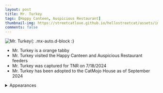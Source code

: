 ```yaml
---
layout: post
title: Mr. Turkey
tags: [Happy Canteen, Auspicious Restaurant]
thumbnail-img: https://streetcatlove.github.io/hellostreetcat/assets/img/mr_turkey.png
comments: false
---
```


![Mr. Turkey](https://streetcatlove.github.io/hellostreetcat/assets/img/mr_turkey.png){: .mx-auto.d-block :}

* Mr. Turkey is a orange tabby
* Mr. Turkey visited the Happy Canteen and Auspicious Restaurant feeders
* Mr. Turkey was captured for TNR on 7/18/2024
* Mr. Turkey has been adopted to the CatMojo House as of September 2024

<details>
<summary>Appearances</summary>
<ul>
	<li><a href="https://youtu.be/G555Lg3dQSw?t=2897">7/11/24 07:23</a></li>
	<li><a href="https://youtu.be/Ltter7LYG20?t=5388">7/18/24 01:59</a></li>
	<li><a href="https://youtu.be/fhCkW9P2l-s?t=17624">9/1/24 04:52</a></li>
	<li><a href="https://youtu.be/HFaPUDi32Pc?t=2046">9/15/24 00:30</a></li>
</ul>
</details>
